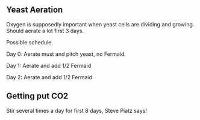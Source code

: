 ## Yeast Aeration

Oxygen is supposedly important when yeast cells are dividing and growing. Should aerate a lot first 3 days. 

Possible schedule.

Day 0: Aerate must and pitch yeast, no Fermaid.

Day 1: Aerate and add 1/2 Fermaid

Day 2: Aerate and add 1/2 Fermaid


## Getting put CO2

Stir several times a day for first 8 days, Steve Piatz says!